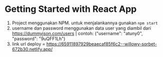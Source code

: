 # Getting Started with React App
1. Project menggunakan NPM. untuk menjalankannya gunakan `npm start`
2. username dan password menggunakan data user yang diambil dari https://dummyjson.com/users | contoh: ("username": "atuny0", "password": "9uQFF1Lh")
3. link url deploy = https://65911897929beaecaf85f6c2--willowy-sorbet-672b30.netlify.app/
